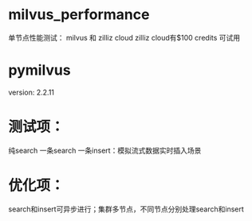 # milvus_performance
单节点性能测试： milvus 和 zilliz cloud
zilliz cloud有$100 credits 可试用

# pymilvus
version: 2.2.11

# 测试项：

纯search
一条search 一条insert：模拟流式数据实时插入场景

# 优化项：
search和insert可异步进行；集群多节点，不同节点分别处理search和insert

